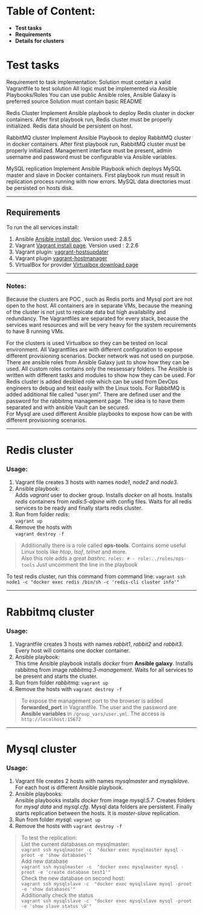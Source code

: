 # Table of Content:
* **Test tasks**
* **Requirements**
* **Details for clusters**


# Test tasks
Requirement to task implementation:
Solution must contain a valid Vagrantfile to test solution
All logic must be implemented via Ansible Playbooks/Roles
You can use public Ansible roles, Ansible Galaxy is preferred source
Solution must contain basic README

Redis Cluster
Implement Ansible playbook to deploy Redis cluster in docker containers.
After first playbook run, Redis cluster must be properly initialized. Redis data should be persistent on host.

RabbitMQ cluster
Implement Ansible Playbook to deploy RabbitMQ cluster in docker containers.
After first playbook run, RabbitMQ cluster must be properly initialized. Management interface must be present, admin username and password must be configurable via Ansible variables.

MySQL replication
Implement Ansible Playbook which deploys MySQL master and slave in Docker containers. First playbook run must result in replication process running with now errors. MySQL data directories must be persisted on hosts disk.

----
## Requirements
To run the all services install:

1. Ansible [Ansible install doc](https://docs.ansible.com/ansible/latest/installation_guide/intro_installation.html). Version used: 2.8.5
2. Vagrant [Vagrant install page](https://www.vagrantup.com/downloads.html). Version used : 2.2.6
3. Vagrant plugin: [vagrant-hostsupdater](https://github.com/cogitatio/vagrant-hostsupdater)
4. Vagrant plugin [vagrant-hostmanager](https://github.com/devopsgroup-io/vagrant-hostmanager)
5. VirtualBox for provider [Virtualbox download page](https://www.virtualbox.org/)

----
### Notes:
Because the clusters are POC , such as Redis ports and Mysql port are not open to the host. All containers are in separate VMs, because the meaning of the cluster is not just to repicate data but high availability and redundancy.
The Vagrantfiles are separated for every stack, because the services want resources and will be very heavy for the system recuirements to have 8 running VMs.  

For the clusters is used Virtualbox so they can be tested on local environment. All Vagrantfiles are with different configuration to expose different provisioning scenarios. Docker network was not used on purpose.  
There are ansible roles from Ansible Galaxy just to show how they can be used. All custom roles contains only the nessessary folders.
The Ansible is written with different tasks and modules to show how they can be used.
For Redis cluster is added desibled role which can be used from DevOps engineers to debug and test easily with the Linux tools.
For RabbitMQ is added additional file called "user.yml". There are defined user and the password for the rabbitmq management page. The idea is to have them separated and with ansible Vault can be secured.  
For Mysql are used different Ansible playbooks to expose how can be with different provisioning scenarios.

----
# Redis cluster
### Usage:
1. Vagrant file creates 3 hosts with names *node1*, *node2* and *node3*. 
2. Ansible playbook:  
Adds *vagrant* user to docker group. Installs *docker* on all hosts. Installs *redis* containers from *redis:5-alpine* with config files. Waits for all redis services to be ready and finally starts redis cluster.
3. Run from folder *redis*:  
`vagrant up`
4. Remove the hosts with   
`vagrant destroy -f`

> Additionally there is a role called **ops-tools**. Contains some useful Linux tools like *htop*, *lsof*, *telnet* and more.   
Also this role adds a great *bashrc*. 
``roles:
    # - role:../roles/ops-tools``
Just uncomment the line in the playbook  

To test redis cluster, run this command from command line:
``vagrant ssh node1 -c "docker exec redis /bin/sh -c 'redis-cli cluster info'"``

----
# Rabbitmq cluster
### Usage:
1. Vagrantfile creates 3 hosts with names *rabbit1*, *rabbit2* and *rabbit3*. Every host will contains one docker container.
2. Ansible playbook:  
This time Ansible playbook installs *docker* from **Ansible galaxy**. Installs rabbitmq from image *rabbitmq:3-management*. Waits for all services to be present and starts the cluster.
3. Run from folder *rabbitmq*:
    `vagrant up`
4. Remove the hosts with `vagrant destroy -f`



> To expose the management port to the browser is added **forwarded_port** in Vagrantfile. 
The user and the password are **Ansible variables** in ``/group_vars/user.yml``. The access is
``http://localhost:15672``

----

# Mysql cluster
### Usage:
1. Vagrant file creates 2 hosts with names *mysqlmaster* and *mysqlslave*. For each host is different Ansible playbook.
2. Ansible playbooks:  
Ansible playbooks installs *docker* from image *mysql:5.7*. Creates folders for *mysql data* and *mysql.cfg*. Mysql data folders are persistent. Finally starts replication between the hosts. It is *master-slave* replication.
3. Run from folder *mysql*:
    `vagrant up`
4. Remove the hosts with `vagrant destroy -f`



> To test the replication:  
List the current databases on mysqlmaster:  
 ``vagrant ssh mysqlmaster -c  "docker exec mysqlmaster mysql -proot -e 'show databases'"``  
Add new database  
``vagrant ssh mysqlmaster -c  "docker exec mysqlmaster mysql -proot -e 'create database test1'"``  
Check the new database on second host:  
``vagrant ssh mysqlslave -c  "docker exec mysqlslave mysql -proot -e 'show databases'"``  
Additionally check the status  
``vagrant ssh mysqlslave -c  "docker exec mysqlslave mysql -proot -e 'show slave status \G'"``
